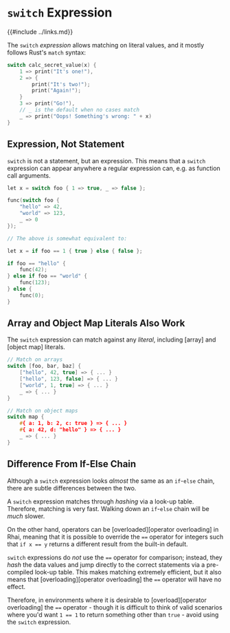 `switch` Expression
===================

{{#include ../links.md}}

The `switch` _expression_ allows matching on literal values, and it mostly follows Rust's
`match` syntax:

```c
switch calc_secret_value(x) {
    1 => print("It's one!"),
    2 => {
        print("It's two!");
        print("Again!");
    }
    3 => print("Go!"),
    // _ is the default when no cases match
    _ => print("Oops! Something's wrong: " + x)
}
```


Expression, Not Statement
------------------------

`switch` is not a statement, but an expression. This means that a `switch` expression can
appear anywhere a regular expression can, e.g. as function call arguments.

```c
let x = switch foo { 1 => true, _ => false };

func(switch foo {
    "hello" => 42,
    "world" => 123,
    _ => 0
});

// The above is somewhat equivalent to:

let x = if foo == 1 { true } else { false };

if foo == "hello" {
    func(42);
} else if foo == "world" {
    func(123);
} else {
    func(0);
}
```


Array and Object Map Literals Also Work
--------------------------------------

The `switch` expression can match against any _literal_, including [array] and [object map] literals.

```c
// Match on arrays
switch [foo, bar, baz] {
    ["hello", 42, true] => { ... }
    ["hello", 123, false] => { ... }
    ["world", 1, true] => { ... }
    _ => { ... }
}

// Match on object maps
switch map {
    #{ a: 1, b: 2, c: true } => { ... }
    #{ a: 42, d: "hello" } => { ... }
    _ => { ... }
}
```


Difference From If-Else Chain
-----------------------------

Although a `switch` expression looks _almost_ the same as an `if`-`else` chain,
there are subtle differences between the two.

A `switch` expression matches through _hashing_ via a look-up table.
Therefore, matching is very fast.  Walking down an `if`-`else` chain
will be _much_ slower.

On the other hand, operators can be [overloaded][operator overloading] in Rhai,
meaning that it is possible to override the `==` operator for integers such
that `if x == y` returns a different result from the built-in default.

`switch` expressions do _not_ use the `==` operator for comparison;
instead, they _hash_ the data values and jump directly to the correct
statements via a pre-compiled look-up table.  This makes matching extremely
efficient, but it also means that [overloading][operator overloading]
the `==` operator will have no effect.

Therefore, in environments where it is desirable to [overload][operator overloading]
the `==` operator - though it is difficult to think of valid scenarios where you'd want
`1 == 1` to return something other than `true` - avoid using the `switch` expression.
